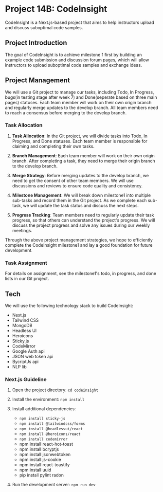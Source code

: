 # Project 14B: CodeInsight

CodeInsight is a Next.js-based project that aims to help instructors upload and discuss suboptimal code samples.

## Project Introduction

The goal of CodeInsight is to achieve milestone 1 first by building an example code submission and discussion forum pages, which will allow instructors to upload suboptimal code samples and exchange ideas.

## Project Management

We will use a Git project to manage our tasks, including Todo, In Progress, bugs(in testing stage after week 7) and Done(seperate based on three main pages) statuses. Each team member will work on their own origin branch and regularly merge updates to the develop branch. All team members need to reach a consensus before merging to the develop branch.

### Task Allocation
1. **Task Allocation**: In the Git project, we will divide tasks into Todo, In Progress, and Done statuses. Each team member is responsible for claiming and completing their own tasks.

2. **Branch Management**: Each team member will work on their own origin branch. After completing a task, they need to merge their origin branch to the develop branch.

3. **Merge Strategy**: Before merging updates to the develop branch, we need to get the consent of other team members. We will use discussions and reviews to ensure code quality and consistency.

4. **Milestone Management**: We will break down milestone1 into multiple sub-tasks and record them in the Git project. As we complete each sub-task, we will update the task status and discuss the next steps.

5. **Progress Tracking**: Team members need to regularly update their task progress, so that others can understand the project's progress. We will discuss the project progress and solve any issues during our weekly meetings.

Through the above project management strategies, we hope to efficiently complete the CodeInsight milestone1 and lay a good foundation for future development.

### Task Assignment
For details on assignment, see the milestone1's todo, in progress, and done lists in our Git project.

## Tech

We will use the following technology stack to build CodeInsight:

- Next.js
- Tailwind CSS
- MongoDB
- Headless UI
- Heroicons
- Sticky.js
- CodeMirror
- Google Auth api
- JSON web token api
- BycriptJs api
- NLP lib

### Next.js Guideline

1. Open the project directory: `cd codeinsight`
2. Install the environment: `npm install`
3. Install additional dependencies:
   - `npm install sticky-js`
   - `npm install @tailwindcss/forms`
   - `npm install @headlessui/react`
   - `npm install @heroicons/react`
   - `npm install codemirror`
   - npm install react-hot-toast
   - npm install bcryptjs
   - npm install jsonwebtoken
   - npm install js-cookie
   - npm install react-toastify
   - npm install uuid
   - pip install pylint radon

4. Run the development server: `npm run dev`



